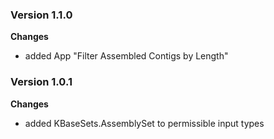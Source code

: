 ### Version 1.1.0
__Changes__
- added App "Filter Assembled Contigs by Length"

### Version 1.0.1
__Changes__
- added KBaseSets.AssemblySet to permissible input types
